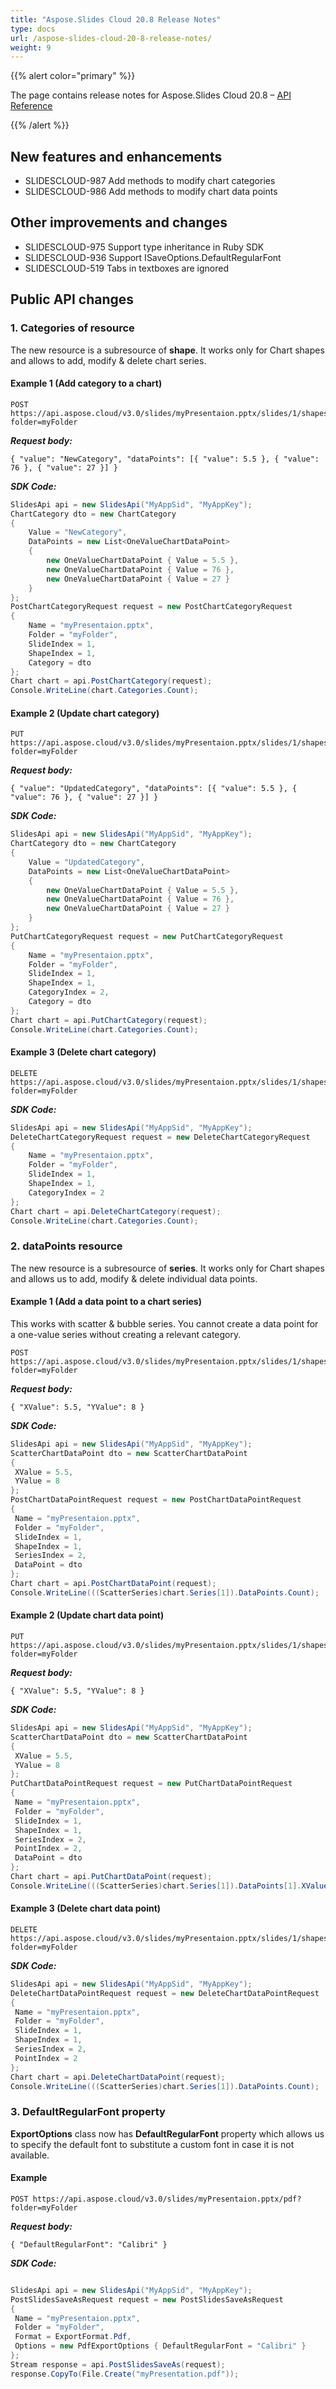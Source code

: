 ```yaml
---
title: "Aspose.Slides Cloud 20.8 Release Notes"
type: docs
url: /aspose-slides-cloud-20-8-release-notes/
weight: 9
---
```


{{% alert color="primary" %}} 

The page contains release notes for Aspose.Slides Cloud 20.8 – [API Reference](https://apireference.aspose.cloud/slides/)

{{% /alert %}} 
## **New features and enhancements**


- SLIDESCLOUD-987 Add methods to modify chart categories
- SLIDESCLOUD-986 Add methods to modify chart data points
## **Other improvements and changes**


- SLIDESCLOUD-975 Support type inheritance in Ruby SDK
- SLIDESCLOUD-936 Support ISaveOptions.DefaultRegularFont
- SLIDESCLOUD-519 Tabs in textboxes are ignored
## **Public API changes**

### **1. Categories of resource**
The new resource is a subresource of **shape**. It works only for Chart shapes and allows to add, modify & delete chart series.
#### **Example 1 (Add category to a chart)**
```
POST https://api.aspose.cloud/v3.0/slides/myPresentaion.pptx/slides/1/shapes/1/categories?folder=myFolder
```

***Request body:***

```
{ "value": "NewCategory", "dataPoints": [{ "value": 5.5 }, { "value": 76 }, { "value": 27 }] }
```

***SDK Code:***

```csharp
SlidesApi api = new SlidesApi("MyAppSid", "MyAppKey");
ChartCategory dto = new ChartCategory
{
    Value = "NewCategory",
    DataPoints = new List<OneValueChartDataPoint>
    {
        new OneValueChartDataPoint { Value = 5.5 },
        new OneValueChartDataPoint { Value = 76 },
        new OneValueChartDataPoint { Value = 27 }
    }
};
PostChartCategoryRequest request = new PostChartCategoryRequest
{
    Name = "myPresentaion.pptx",
    Folder = "myFolder",
    SlideIndex = 1,
    ShapeIndex = 1,
    Category = dto
};
Chart chart = api.PostChartCategory(request);
Console.WriteLine(chart.Categories.Count);
```

#### **Example 2 (Update chart category)**
```
PUT https://api.aspose.cloud/v3.0/slides/myPresentaion.pptx/slides/1/shapes/1/categories/2?folder=myFolder
```

***Request body:***

```
{ "value": "UpdatedCategory", "dataPoints": [{ "value": 5.5 }, { "value": 76 }, { "value": 27 }] }
```

***SDK Code:***

```csharp
SlidesApi api = new SlidesApi("MyAppSid", "MyAppKey");
ChartCategory dto = new ChartCategory
{
    Value = "UpdatedCategory",
    DataPoints = new List<OneValueChartDataPoint>
    {
        new OneValueChartDataPoint { Value = 5.5 },
        new OneValueChartDataPoint { Value = 76 },
        new OneValueChartDataPoint { Value = 27 }
    }
};
PutChartCategoryRequest request = new PutChartCategoryRequest
{
    Name = "myPresentaion.pptx",
    Folder = "myFolder",
    SlideIndex = 1,
    ShapeIndex = 1,
    CategoryIndex = 2,
    Category = dto
};
Chart chart = api.PutChartCategory(request);
Console.WriteLine(chart.Categories.Count);
```
#### **Example 3 (Delete chart category)**
```
DELETE https://api.aspose.cloud/v3.0/slides/myPresentaion.pptx/slides/1/shapes/1/categories/2?folder=myFolder
```

***SDK Code:***

```csharp
SlidesApi api = new SlidesApi("MyAppSid", "MyAppKey");
DeleteChartCategoryRequest request = new DeleteChartCategoryRequest
{
    Name = "myPresentaion.pptx",
    Folder = "myFolder",
    SlideIndex = 1,
    ShapeIndex = 1,
    CategoryIndex = 2
};
Chart chart = api.DeleteChartCategory(request);
Console.WriteLine(chart.Categories.Count);
```

### **2. dataPoints resource**
The new resource is a subresource of **series**. It works only for Chart shapes and allows us to add, modify & delete individual data points.

#### **Example 1 (Add a data point to a chart series)**
This works with scatter & bubble series. You cannot create a data point for a one-value series without creating a relevant category.
```
POST https://api.aspose.cloud/v3.0/slides/myPresentaion.pptx/slides/1/shapes/1/series/2/dataPoints?folder=myFolder
```

***Request body:***
```
{ "XValue": 5.5, "YValue": 8 }
```

***SDK Code:***
```csharp
SlidesApi api = new SlidesApi("MyAppSid", "MyAppKey");
ScatterChartDataPoint dto = new ScatterChartDataPoint
{
 XValue = 5.5,
 YValue = 8
};
PostChartDataPointRequest request = new PostChartDataPointRequest
{
 Name = "myPresentaion.pptx",
 Folder = "myFolder",
 SlideIndex = 1,
 ShapeIndex = 1,
 SeriesIndex = 2,
 DataPoint = dto
};
Chart chart = api.PostChartDataPoint(request);
Console.WriteLine(((ScatterSeries)chart.Series[1]).DataPoints.Count);
```

#### **Example 2 (Update chart data point)**
```
PUT https://api.aspose.cloud/v3.0/slides/myPresentaion.pptx/slides/1/shapes/1/series/2/dataPoints/2?folder=myFolder
```

***Request body:***
```
{ "XValue": 5.5, "YValue": 8 }
```

***SDK Code:***
```csharp
SlidesApi api = new SlidesApi("MyAppSid", "MyAppKey");
ScatterChartDataPoint dto = new ScatterChartDataPoint
{
 XValue = 5.5,
 YValue = 8
};
PutChartDataPointRequest request = new PutChartDataPointRequest
{
 Name = "myPresentaion.pptx",
 Folder = "myFolder",
 SlideIndex = 1,
 ShapeIndex = 1,
 SeriesIndex = 2,
 PointIndex = 2,
 DataPoint = dto
};
Chart chart = api.PutChartDataPoint(request);
Console.WriteLine(((ScatterSeries)chart.Series[1]).DataPoints[1].XValue); //5.5
```

#### **Example 3 (Delete chart data point)**
```
DELETE https://api.aspose.cloud/v3.0/slides/myPresentaion.pptx/slides/1/shapes/1/series/2/dataPoints/2?folder=myFolder
```

***SDK Code:***
```csharp
SlidesApi api = new SlidesApi("MyAppSid", "MyAppKey");
DeleteChartDataPointRequest request = new DeleteChartDataPointRequest
{
 Name = "myPresentaion.pptx",
 Folder = "myFolder",
 SlideIndex = 1,
 ShapeIndex = 1,
 SeriesIndex = 2,
 PointIndex = 2
};
Chart chart = api.DeleteChartDataPoint(request);
Console.WriteLine(((ScatterSeries)chart.Series[1]).DataPoints.Count);
```

### **3. DefaultRegularFont property**
**ExportOptions** class now has **DefaultRegularFont** property which allows us to specify the default font to substitute a custom font in case it is not available.

#### **Example**
```
POST https://api.aspose.cloud/v3.0/slides/myPresentaion.pptx/pdf?folder=myFolder
```

***Request body:***
```
{ "DefaultRegularFont": "Calibri" }
```

***SDK Code:***
```csharp

SlidesApi api = new SlidesApi("MyAppSid", "MyAppKey");
PostSlidesSaveAsRequest request = new PostSlidesSaveAsRequest
{
 Name = "myPresentaion.pptx",
 Folder = "myFolder",
 Format = ExportFormat.Pdf,
 Options = new PdfExportOptions { DefaultRegularFont = "Calibri" }
};
Stream response = api.PostSlidesSaveAs(request);
response.CopyTo(File.Create("myPresentation.pdf"));
```

